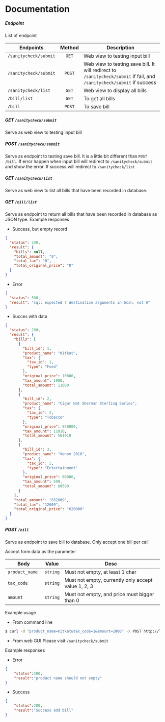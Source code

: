 # Documentation

##### Endpoint
List of endpoint

| **Endpoints** | **Method** | **Description** |
|-----------------|:------------:|-------------------|
|`/sanitycheck/submit`| `GET`   | Web view to testing input bill |
|`/sanitycheck/submit`| `POST`  | Web view to testing save bill. It will redirect to `/sanitycheck/submit` if fail, and `/sanitycheck/submit` if success|
|`/sanitycheck/list`   | `GET`       | Web view to display all bills |
|`/bill/list`    | `GET`        | To get all bills |
|`/bill`         | `POST`        | To save bill |

##### GET `/sanitycheck/submit`
Serve as web view to testing input bill

##### POST `/sanitycheck/submit`
Serve as endpoint to testing save bill. It is a little bit different than `POST /bill`. If error happen when input bill will redirect to  `/sanitycheck/submit` and show the error. If success will redirect to `/sanitycheck/list`

##### GET `/sanitycheck/list`
Serve as web view to list all bills that have been recorded in database.

##### GET `/bill/list`
Serve as endpoint to return all bills that have been recorded in database as JSON type.
Example responses
- Success, but empty record
```JSON
{
  "status": 200,
  "result": {
    "bills": null,
    "total_amount": "0",
    "total_tax": "0",
    "total_original_price": "0"
  }
}
```
- Error
```JSON
{
  "status": 500,
  "result": "sql: expected 7 destination arguments in Scan, not 6"
}
```
- Succes with data
```JSON
{
  "status": 200,
  "result": {
    "bills": [
      {
        "bill_id": 1,
        "product_name": "Kitkat",
        "tax": {
          "tax_id": 1,
          "type": "Food"
        },
        "original_price": 10000,
        "tax_amount": 1000,
        "total_amount": 11000
      },
      {
        "bill_id": 2,
        "product_name": "Cigar Nat Sherman Sterling Series",
        "tax": {
          "tax_id": 2,
          "type": "Tobacco"
        },
        "original_price": 550000,
        "tax_amount": 11010,
        "total_amount": 561010
      },
      {
        "bill_id": 3,
        "product_name": "Venom 2018",
        "tax": {
          "tax_id": 3,
          "type": "Entertainment"
        },
        "original_price": 60000,
        "tax_amount": 599,
        "total_amount": 60599
      }
    ],
    "total_amount": "632609",
    "total_tax": "12609",
    "total_original_price": "620000"
  }
}

```
##### POST `/bill`
Serve as endpoint to save bill to database. Only accept one bill per call

Accept form data as the parameter

| Body       | Value    | Desc |
|------------|----------|------|
| `product_name `    | `string` | Must not empty, at least 1 char |
| `tax_code` | `string`    | Must not empty, currently only accept value 1, 2, 3|
| `amount`   | `string`    | Must not empty, and price must bigger than 0 |

Example usage
- From command line
```sh
$ curl -d "product_name=Kitkat&tax_code=1&amount=1000" -X POST http://localhost:9001/bill
```

- From web GUI
Please visit `/sanitycheck/submit`

Example responses
- Error
```JSON
{
    "status":500,
    "result":"product name should not empty"
}
```
- Success
```JSON
{
    "status":200,
    "result":"Success add bill"
}
```
